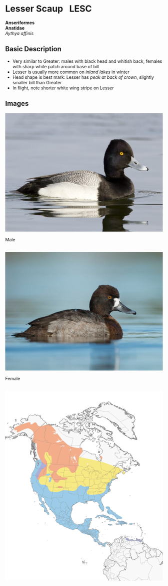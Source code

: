 # Lesser Scaup &nbsp; LESC
**Anseriformes**<br>
**Anatidae**<br>
 *Aythya affinis*

## Basic Description
- Very similar to Greater: males with black head and whitish back, females with sharp white patch around base of bill
- Lesser is usually more common on *inland lakes* in winter
- Head shape is best mark: Lesser has *peak at back of crown*, slightly smaller bill than Greater
- In flight, note shorter white wing stripe on Lesser


## Images

<!---Enter name of .jpg file--->
![TAG](male.jpg)<br>

<!---Enter caption--->
Male <br><br>


<!---Enter name of .jpg file--->
![TAG](female.jpg)<br>

<!---Enter caption--->
Female <br><br>


<!---Enter name of range map--->
![Range Map](map.jpg)
